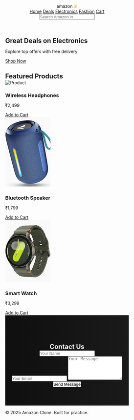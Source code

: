 <!DOCTYPE html>
<html lang="en">
<head>
  <meta charset="UTF-8" />
  <meta name="viewport" content="width=device-width, initial-scale=1.0"/>
  <title>Amazon Clone</title>
  <style>
    * {
  margin: 0;
  padding: 0;
  box-sizing: border-box;
}

body {
  font-family: Arial, sans-serif;
  color: white;
  background: url('amazonbg.jpg') no-repeat center center fixed;
  background-size: cover;
  backdrop-filter: opacity(4.9);
  
}

/* 🔥 Header */
.header {
  display: flex;
  flex-wrap: wrap;
  justify-content: space-between;
  align-items: center;
  padding: 15px 30px;
  background: #131921;
  position: sticky;
  top: 0;
  z-index: 1000;
}

.logo {
  font-size: 1.8rem;
  font-weight: bold;
  animation: logoFade 2s ease-in-out infinite alternate;
}
.logo span {
  color: orange;
}

.nav-links {
  display: flex;
  flex-wrap: wrap;
  gap: 15px;
}

.nav-links a {
  color: white;
  text-decoration: none;
  padding: 5px 10px;
  border-radius: 5px;
  transition: 0.3s;
}
.nav-links a:hover {
  background: orange;
  color: #111;
}

.search-bar input {
  padding: 8px 12px;
  border-radius: 50px;
  border: none;
  outline: none;
  width: 160px;
  transition: 0.3s;
}
.search-bar input:focus {
  width: 200px;
}

/* 🔥 Hero */
.hero-banner {
  height: 60vh;
  display: flex;
  align-items: center;
  justify-content: center;
  text-align: center;
}

.hero-content {
  background: rgba(0, 0, 0, 0.65);
  padding: 30px;
  border-radius: 12px;
  animation: fadeUp 1.5s ease-in-out;
}

.hero-btn {
  display: inline-block;
  margin-top: 15px;
  padding: 12px 25px;
  background: orange;
  color: #111;
  text-decoration: none;
  border-radius: 5px;
  transition: 0.3s;
}
.hero-btn:hover {
  background: #f90;
}

/* 🔥 Products */
.products {
  padding: 40px 60px;
  text-align: center;
}

.products h2 {
  font-size: 2rem;
  margin-bottom: 30px;
}

.product-grid {
  display: flex;
  flex-wrap: wrap;
  gap: 25px;
  justify-content: center;
}

.product-card {
  background: white;
  color: black;
  padding: 20px;
  border-radius: 8px;
  width: 220px;
  box-shadow: 0 4px 8px rgba(0,0,0,0.2);
  transition: 0.3s;
}
.product-card:hover {
  transform: translateY(-10px);
}

.product-card img {
  width: 100%;
  height: 180px;
  object-fit: contain;
}

.product-card h3 {
  margin: 10px 0;
}

.product-card p {
  color: green;
  font-weight: bold;
}
.contact-section {
  background: linear-gradient(to right, #0f0f0f, #1a1a1a);
  padding: 60px 20px;
  text-align: center;
  color: #fff;
  animation: fadeInUp 1.5s ease;
}

.contact-container {
  max-width: 600px;
  margin: auto;
  background: rgba(255, 255, 255, 0.05);
  backdrop-filter: blur(8px);
  padding: 40px;
  border-radius: 15px;
  box-shadow: 0 0 15px rgba(255, 255, 255, 0.1);
}

.contact-section h2 {
  font-size: 2.5rem;
  margin-bottom: 30px;
  color: #f0c14b;
}

.contact-container input,
.contact-container textarea {
  width: 100%;
  padding: 15px;
  margin-bottom: 15px;
  border: none;
  border-radius: 8px;
  font-size: 1rem;
  background: #f5f5f5;
  color: #111;
}

.contact-container button {
  background: #f0c14b;
  color: #111;
  border: none;
  padding: 12px 20px;
  border-radius: 8px;
  font-weight: bold;
  cursor: pointer;
  transition: all 0.3s ease;
}

.contact-container button:hover {
  background: #ddb347;
  transform: scale(1.05);
}

/* Optional animation */
@keyframes fadeInUp {
  from {
    opacity: 0;
    transform: translateY(40px);
  }
  to {
    opacity: 1;
    transform: translateY(0);
  }
}


.btn {
  display: inline-block;
  margin-top: 10px;
  padding: 8px 12px;
  background: #f0c14b;
  color: #111;
  border-radius: 5px;
  text-decoration: none;
}
.btn:hover {
  background: #ddb347;
}

/* 🔥 Footer */
footer {
  background: #232f3e;
  padding: 20px;
  text-align: center;
  color: white;
}

/* 🔥 Animations */
@keyframes fadeUp {
  0% {
    opacity: 0;
    transform: translateY(30px);
  }
  100% {
    opacity: 1;
    transform: translateY(0);
  }
}

@keyframes logoFade {
  from {
    color: orange;
  }
  to {
    color: white;
  }
}

/* 🔥 Responsive */
@media (max-width: 768px) {
  .nav-links {
    justify-content: center;
    width: 100%;
    margin-top: 10px;
  }

  .search-bar input {
    width: 100%;
    margin-top: 10px;
  }


  .products {
    padding: 20px;
  }
}

</style>
</head>
<body>

  <!-- 🔥 Creative & Responsive Header -->
  <header class="header">
    <div class="logo">amazon<span>.in</span></div>
    <nav class="nav-links">
      <a href="#">Home</a>
      <a href="#">Deals</a>
      <a href="#">Electronics</a>
      <a href="#">Fashion</a>
      <a href="#">Cart</a>
    </nav>
    <div class="search-bar">
      <input type="text" placeholder="Search Amazon.in"/>
    </div>
  </header>

  <!-- 🔥 Hero Section -->
  <section class="hero-banner">
    <div class="hero-content">
      <h1>Great Deals on Electronics</h1>
      <p>Explore top offers with free delivery</p>
      <a href="#" class="hero-btn">Shop Now</a>
    </div>
  </section>

  <!-- 🔥 Products -->
  <section class="products">
    <h2>Featured Products</h2>
    <div class="product-grid">
      <div class="product-card">
        <img src="https://m.media-amazon.com/images/I/81fPKd-2AYL._AC_UL480_FMwebp_QL65_.jpg" alt="Product"/>
        <h3>Wireless Headphones</h3>
        <p>₹2,499</p>
        <a href="#" class="btn">Add to Cart</a>
      </div>
      <div class="product-card">
        <img src="download.webp" alt="Product"/>
        <h3>Bluetooth Speaker</h3>
        <p>₹1,799</p>
        <a href="#" class="btn">Add to Cart</a>
      </div>
      <div class="product-card">
        <img src="download1.webp" alt="Product"/>
        <h3>Smart Watch</h3>
        <p>₹3,299</p>
        <a href="#" class="btn">Add to Cart</a>
      </div>
    </div>
  </section>
  <section class="contact-section" id="contact">
  <div class="contact-container">
    <h2>Contact Us</h2>
    <form>
      <input type="text" placeholder="Your Name" required>
      <input type="email" placeholder="Your Email" required>
      <textarea rows="5" placeholder="Your Message" required></textarea>
      <button type="submit">Send Message</button>
    </form>
  </div>
</section>


  <!-- 🔥 Footer -->
  <footer>
    <p>© 2025 Amazon Clone. Built for practice.</p>
  </footer>

</body>
</html>
